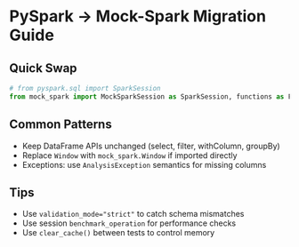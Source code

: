 # PySpark → Mock-Spark Migration Guide

## Quick Swap

```python
# from pyspark.sql import SparkSession
from mock_spark import MockSparkSession as SparkSession, functions as F, Window
```

## Common Patterns

- Keep DataFrame APIs unchanged (select, filter, withColumn, groupBy)
- Replace `Window` with `mock_spark.Window` if imported directly
- Exceptions: use `AnalysisException` semantics for missing columns

## Tips

- Use `validation_mode="strict"` to catch schema mismatches
- Use session `benchmark_operation` for performance checks
- Use `clear_cache()` between tests to control memory
